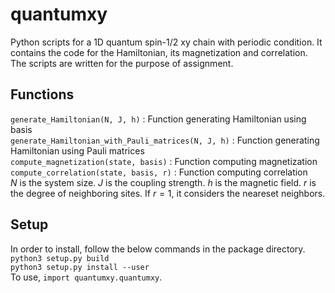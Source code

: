 # quantumxy

Python scripts for a 1D quantum spin-1/2 xy chain with periodic condition.
It contains the code for the Hamiltonian, its magnetization and correlation.
The scripts are written for the purpose of assignment.

## Functions
```generate_Hamiltonian(N, J, h)``` : Function generating Hamiltonian using basis\
```generate_Hamiltonian_with_Pauli_matrices(N, J, h)``` : Function generating Hamiltonian using Pauli matrices\
```compute_magnetization(state, basis)``` : Function computing magnetization\
```compute_correlation(state, basis, r)``` : Function computing correlation\
$N$ is the system size. $J$ is the coupling strength. $h$ is the magnetic field. $r$ is the degree of neighboring sites.
If $r=1$, it considers the neareset neighbors.

## Setup
In order to install, follow the below commands in the package directory.\
```python3 setup.py build```\
```python3 setup.py install --user```\
To use, ```import quantumxy.quantumxy```.
